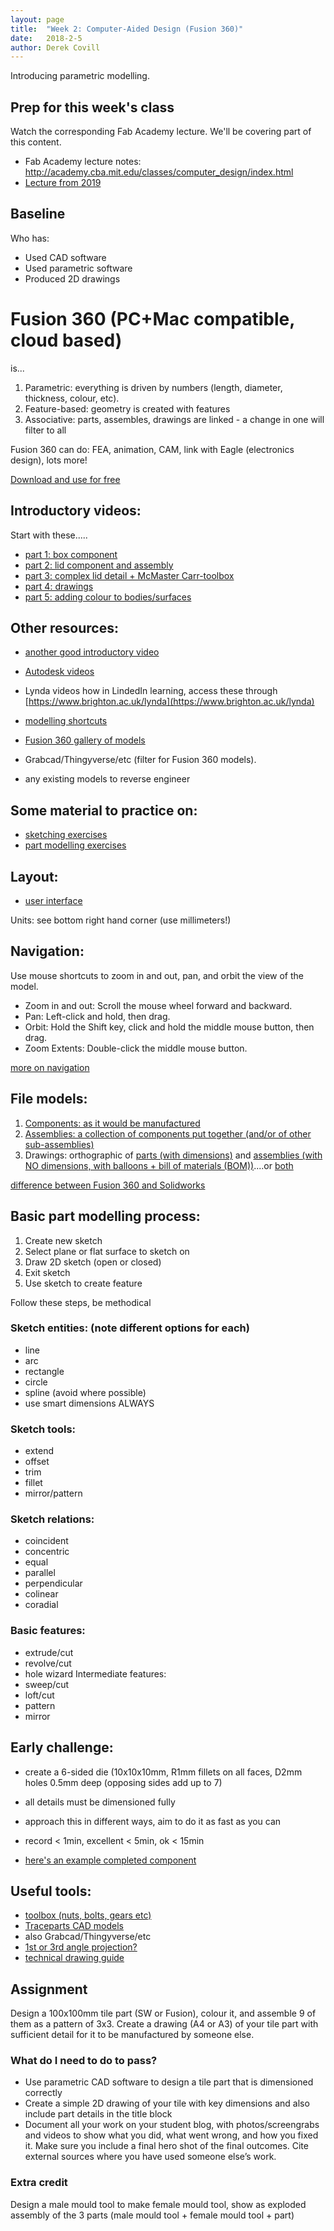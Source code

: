 ```yaml
---
layout: page
title:  "Week 2: Computer-Aided Design (Fusion 360)"
date:   2018-2-5
author: Derek Covill
---
```


Introducing parametric modelling.

<!--more-->


## Prep for this week's class

Watch the corresponding Fab Academy lecture. We'll be covering part of this content. 

* Fab Academy lecture notes: <http://academy.cba.mit.edu/classes/computer_design/index.html>  
* [Lecture from 2019](https://vimeo.com/314594035)

## Baseline 

Who has:

* Used CAD software
* Used parametric software
* Produced 2D drawings

# Fusion 360 (PC+Mac compatible, cloud based)
is...
1. Parametric: everything is driven by numbers (length, diameter, thickness, colour, etc). 
2. Feature-based: geometry is created with features
3. Associative: parts, assembles, drawings are linked - a change in one will filter to all

Fusion 360 can do: FEA, animation, CAM, link with Eagle (electronics design), lots more!

[Download and use for free](https://www.autodesk.co.uk/products/fusion-360/overview)

## Introductory videos:
Start with these.....
- [part 1: box component](https://www.youtube.com/watch?v=A5bc9c3S12g)
- [part 2: lid component and assembly](https://www.youtube.com/watch?v=HXRMzJWo0-Q)
- [part 3: complex lid detail + McMaster Carr-toolbox](https://www.youtube.com/watch?v=zS8dYA_Iluc)
- [part 4: drawings](https://www.youtube.com/watch?v=uinJ2I_SgKI)
- [part 5: adding colour to bodies/surfaces](https://www.youtube.com/watch?v=oD0d3lAiMC4)

## Other resources:
- [another good introductory video](https://www.youtube.com/watch?v=VbSkwvZyU_0)

- [Autodesk videos](https://www.autodesk.co.uk/products/fusion-360/get-started)
- Lynda videos how in LindedIn learning, access these through [https://www.brighton.ac.uk/lynda](https://www.brighton.ac.uk/lynda)
- [modelling shortcuts](https://www.autodesk.com/shortcuts/fusion-360#modeling)

- [Fusion 360 gallery of models](https://gallery.autodesk.com/fusion360)
- Grabcad/Thingyverse/etc (filter for Fusion 360 models). 
- any existing models to reverse engineer

## Some material to practice on:
- [sketching exercises](https://drive.google.com/open?id=1kcsn3ghW-dgm7xf_htp9wL9p7MROS2PX)
- [part modelling exercises](https://drive.google.com/open?id=1fmFIsjV-P9DPdEKxaB_PEqnUaqnMnYti)

## Layout:
- [user interface](http://help.autodesk.com/view/fusion360/ENU/?guid=GUID-E647CA56-7187-406A-ACE4-EAC59914FAE4&utm_medium=email&utm_source=invite&utm_campaign=amer-edu-aex-fusion-360-nurture-stream-edms&utm_id=672747&mktvar002=672747)

Units: see bottom right hand corner (use millimeters!)

## Navigation:
Use mouse shortcuts to zoom in and out, pan, and orbit the view of the model.
- Zoom in and out: Scroll the mouse wheel forward and backward.
- Pan: Left-click and hold, then drag.
- Orbit: Hold the Shift key, click and hold the middle mouse button, then drag.
- Zoom Extents: Double-click the middle mouse button.

[more on navigation](http://help.autodesk.com/view/fusion360/ENU/?guid=GUID-7B742BB2-65B3-4ADA-9B11-9D57E1E31292)

## File models:
1. [Components: as it would be manufactured](https://i.ytimg.com/vi/zNDwvsU5Dko/maxresdefault.jpg)
2. [Assemblies: a collection of components put together (and/or of other sub-assemblies)](https://www.javelin-tech.com/blog/wp-content/uploads/2017/07/solidworks-rigid-subassembly-780x417.jpg)
3. Drawings: orthographic of [parts (with dimensions)](https://i.ytimg.com/vi/k_45Xr3wHtk/maxresdefault.jpg) and [assemblies (with NO dimensions, with balloons + bill of materials (BOM))](https://ayoqq.org/images/assembly-drawing-engineering-2.png)....or [both](https://ayoqq.org/images/solidworks-drawing-solidworks-assembly-13.jpg)

[difference between Fusion 360 and Solidworks](https://all3dp.com/2/fusion-360-vs-solidworks-cad-software-compared-side-by-side/)

## Basic part modelling process:
1. Create new sketch
2. Select plane or flat surface to sketch on
3. Draw 2D sketch (open or closed)
4. Exit sketch
5. Use sketch to create feature

Follow these steps, be methodical

### Sketch entities: (note different options for each)
- line
- arc
- rectangle
- circle
- spline (avoid where possible)
- use smart dimensions ALWAYS

### Sketch tools:
- extend
- offset
- trim
- fillet
- mirror/pattern

### Sketch relations:
- coincident
- concentric
- equal
- parallel
- perpendicular
- colinear
- coradial

### Basic features: 
- extrude/cut
- revolve/cut
- hole wizard
Intermediate features:
- sweep/cut
- loft/cut
- pattern
- mirror

## Early challenge:
- create a 6-sided die (10x10x10mm, R1mm fillets on all faces, D2mm holes 0.5mm deep (opposing sides add up to 7)
- all details must be dimensioned fully
- approach this in different ways, aim to do it as fast as you can
- record < 1min, excellent < 5min, ok < 15min

- [here's an example completed component](https://a360.co/2Gm9naL)

## Useful tools:
- [toolbox (nuts, bolts, gears etc)](http://help.solidworks.com/2018/english/solidworks/toolbox/t_toolbox_activating_add_ins.htm)
- [Traceparts CAD models](https://www.traceparts.com/en)
- also Grabcad/Thingyverse/etc
- [1st or 3rd angle projection?](https://youtu.be/_wDpN6Zi1hE)
- [technical drawing guide](https://ocw.mit.edu/courses/mechanical-engineering/2-007-design-and-manufacturing-i-spring-2009/related-resources/drawing_and_sketching/)

## Assignment

Design a 100x100mm tile part (SW or Fusion), colour it, and assemble 9 of them as a pattern of 3x3. Create a drawing (A4 or A3) of your tile part with sufficient detail for it to be manufactured by someone else. 

### What do I need to do to pass?

* Use parametric CAD software to design a tile part that is dimensioned correctly
* Create a simple 2D drawing of your tile with key dimensions and also include part details in the title block
* Document all your work on your student blog, with photos/screengrabs and videos to show what you did, what went wrong, and how you fixed it. Make sure you include a final hero shot of the final outcomes. Cite external sources where you have used someone else’s work.

### Extra credit 

Design a male mould tool to make female mould tool, show as exploded assembly of the 3 parts (male mould tool + female mould tool + part)
